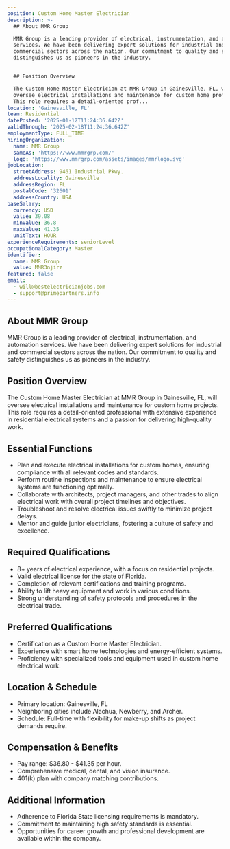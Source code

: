 ```yaml
---
position: Custom Home Master Electrician
description: >-
  ## About MMR Group

  MMR Group is a leading provider of electrical, instrumentation, and automation
  services. We have been delivering expert solutions for industrial and
  commercial sectors across the nation. Our commitment to quality and safety
  distinguishes us as pioneers in the industry.


  ## Position Overview

  The Custom Home Master Electrician at MMR Group in Gainesville, FL, will
  oversee electrical installations and maintenance for custom home projects.
  This role requires a detail-oriented prof...
location: 'Gainesville, FL'
team: Residential
datePosted: '2025-01-12T11:24:36.642Z'
validThrough: '2025-02-18T11:24:36.642Z'
employmentType: FULL_TIME
hiringOrganization:
  name: MMR Group
  sameAs: 'https://www.mmrgrp.com/'
  logo: 'https://www.mmrgrp.com/assets/images/mmrlogo.svg'
jobLocation:
  streetAddress: 9461 Industrial Pkwy.
  addressLocality: Gainesville
  addressRegion: FL
  postalCode: '32601'
  addressCountry: USA
baseSalary:
  currency: USD
  value: 39.08
  minValue: 36.8
  maxValue: 41.35
  unitText: HOUR
experienceRequirements: seniorLevel
occupationalCategory: Master
identifier:
  name: MMR Group
  value: MMR3njirz
featured: false
email:
  - will@bestelectricianjobs.com
  - support@primepartners.info
---
```




## About MMR Group
MMR Group is a leading provider of electrical, instrumentation, and automation services. We have been delivering expert solutions for industrial and commercial sectors across the nation. Our commitment to quality and safety distinguishes us as pioneers in the industry.

## Position Overview
The Custom Home Master Electrician at MMR Group in Gainesville, FL, will oversee electrical installations and maintenance for custom home projects. This role requires a detail-oriented professional with extensive experience in residential electrical systems and a passion for delivering high-quality work.

## Essential Functions
- Plan and execute electrical installations for custom homes, ensuring compliance with all relevant codes and standards.
- Perform routine inspections and maintenance to ensure electrical systems are functioning optimally.
- Collaborate with architects, project managers, and other trades to align electrical work with overall project timelines and objectives.
- Troubleshoot and resolve electrical issues swiftly to minimize project delays.
- Mentor and guide junior electricians, fostering a culture of safety and excellence.

## Required Qualifications
- 8+ years of electrical experience, with a focus on residential projects.
- Valid electrical license for the state of Florida.
- Completion of relevant certifications and training programs.
- Ability to lift heavy equipment and work in various conditions.
- Strong understanding of safety protocols and procedures in the electrical trade.

## Preferred Qualifications
- Certification as a Custom Home Master Electrician.
- Experience with smart home technologies and energy-efficient systems.
- Proficiency with specialized tools and equipment used in custom home electrical work.

## Location & Schedule
- Primary location: Gainesville, FL
- Neighboring cities include Alachua, Newberry, and Archer.
- Schedule: Full-time with flexibility for make-up shifts as project demands require.

## Compensation & Benefits
- Pay range: $36.80 - $41.35 per hour.
- Comprehensive medical, dental, and vision insurance.
- 401(k) plan with company matching contributions.

## Additional Information
- Adherence to Florida State licensing requirements is mandatory.
- Commitment to maintaining high safety standards is essential.
- Opportunities for career growth and professional development are available within the company.
